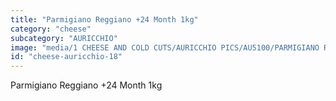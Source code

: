 ```yaml
---
title: "Parmigiano Reggiano +24 Month 1kg"
category: "cheese"
subcategory: "AURICCHIO"
image: "media/1 CHEESE AND COLD CUTS/AURICCHIO PICS/AU5100/PARMIGIANO REGGIANO +24 month 1Kg.jpg"
id: "cheese-auricchio-18"
---
```


Parmigiano Reggiano +24 Month 1kg
